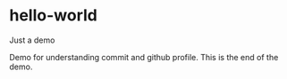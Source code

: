 # hello-world
Just a demo

Demo for understanding commit and github profile.
This is the end of the demo.
